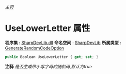 ###### [主页](./Index.md "主页")
# UseLowerLetter 属性
**程序集** : [SharpDevLib.dll](./SharpDevLib.assembly.md "SharpDevLib.dll")
**命名空间** : [SharpDevLib](./SharpDevLib.namespace.md "SharpDevLib")
**所属类型** : [GenerateRandomCodeOption](./SharpDevLib.GenerateRandomCodeOption.md "GenerateRandomCodeOption")
``` csharp
public Boolean UseLowerLetter { get; set; }
```
**注释**
*是否生成带小写字母的随机码,默认为true*

